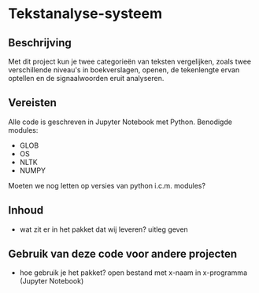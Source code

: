 # Tekstanalyse-systeem

## Beschrijving
Met dit project kun je twee categorieën van teksten vergelijken, zoals twee verschillende niveau's in boekverslagen, openen, de tekenlengte ervan optellen en de signaalwoorden eruit analyseren.

## Vereisten
Alle code is geschreven in Jupyter Notebook met Python. 
Benodigde modules:
- GLOB
- OS
- NLTK
- NUMPY

Moeten we nog letten op versies van python i.c.m. modules?

## Inhoud
- wat zit er in het pakket dat wij leveren? uitleg geven

## Gebruik van deze code voor andere projecten
- hoe gebruik je het pakket? open bestand met x-naam in x-programma (Jupyter Notebook)
